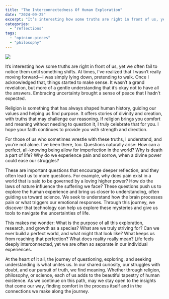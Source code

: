 ```yaml
---
title: "The Interconnectedness Of Human Exploration"
date: "2024-09-25"
excerpt: "It’s interesting how some truths are right in front of us, yet we often fail to notice them until something shifts. At times, I’ve realized that I wasn’t really moving forward—I was simply lying down, pretending to walk. Once I acknowledged that, things started to make sense. It wasn’t a grand revelation, but more of a gentle understanding that it’s okay not to have all the answers. Embracing uncertainty brought a sense of peace that I hadn’t expected."
categories: 
  - "reflections"
tags: 
  - "opinion-pieces"
  - "philosophy"
---
```


![](https://dmuolhoi.wordpress.com/wp-content/uploads/2024/09/img-20240925-wa00205340192180367197334.jpg?w=1024)

It’s interesting how some truths are right in front of us, yet we often fail to notice them until something shifts. At times, I’ve realized that I wasn’t really moving forward—I was simply lying down, pretending to walk. Once I acknowledged that, things started to make sense. It wasn’t a grand revelation, but more of a gentle understanding that it’s okay not to have all the answers. Embracing uncertainty brought a sense of peace that I hadn’t expected.

Religion is something that has always shaped human history, guiding our values and helping us find purpose. It offers stories of divinity and creation, with truths that may challenge our reasoning. If religion brings you comfort and meaning without needing to question it, I truly celebrate that for you. I hope your faith continues to provide you with strength and direction.

For those of us who sometimes wrestle with these truths, I understand, and you’re not alone. I’ve been there, too. Questions naturally arise: How can a perfect, all-knowing being allow for imperfection in the world? Why is death a part of life? Why do we experience pain and sorrow, when a divine power could ease our struggles?

These are important questions that encourage deeper reflection, and they often lead us to more questions. For example, why does pain exist in a world that is said to be governed by a loving higher power? How do the laws of nature influence the suffering we face? These questions push us to explore the human experience and bring us closer to understanding, often guiding us toward science. We seek to understand how the brain processes pain or what triggers our emotional responses. Through this journey, we discover that technology can help us explore these mysteries and give us tools to navigate the uncertainties of life.

This makes me wonder: What is the purpose of all this exploration, research, and growth as a species? What are we truly striving for? Can we ever build a perfect world, and what might that look like? What keeps us from reaching that perfection? What does reality really mean? Life feels deeply interconnected, yet we are often so separate in our individual experiences.

At the heart of it all, the journey of questioning, exploring, and seeking understanding is what unites us. In our shared curiosity, our struggles with doubt, and our pursuit of truth, we find meaning. Whether through religion, philosophy, or science, each of us adds to the beautiful tapestry of human existence. As we continue on this path, may we stay open to the insights that come our way, finding comfort in the process itself and in the connections we make along the journey.

